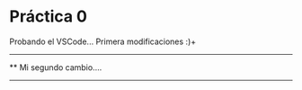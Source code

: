  # Práctica 0

Probando el VSCode...
Primera modificaciones :)+

***********************
**  Mi segundo cambio....
*************************